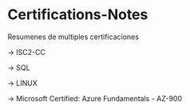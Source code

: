 # Certifications-Notes
Resumenes de multiples certificaciones

-> ISC2-CC

-> SQL

-> LINUX

-> Microsoft Certified: Azure Fundamentals  -  AZ-900  

